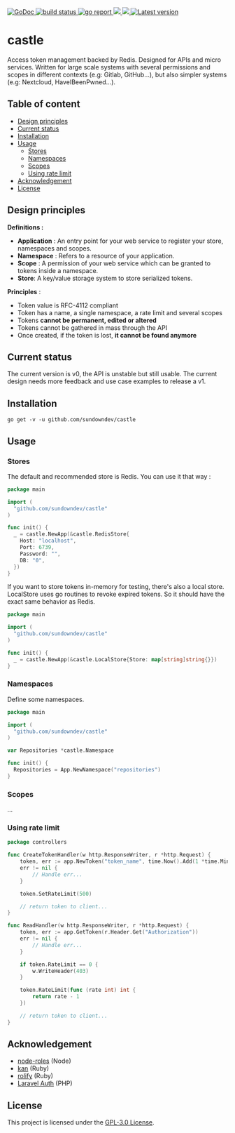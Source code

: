 <div align="left">
  <a href="https://godoc.org/github.com/sundowndev/castle">
    <img src="https://godoc.org/github.com/sundowndev/castle?status.svg" alt="GoDoc">
  </a>
  <a href="https://github.com/sundowndev/castle/actions">
    <img src="https://img.shields.io/endpoint.svg?url=https://actions-badge.atrox.dev/sundowndev/castle/badge?ref=master" alt="build status" />
  </a>
  <a href="https://goreportcard.com/report/github.com/sundowndev/castle">
    <img src="https://goreportcard.com/badge/github.com/sundowndev/castle" alt="go report" />
  </a>
  <a href="https://codeclimate.com/github/sundowndev/castle/maintainability">
    <img src="https://api.codeclimate.com/v1/badges/e827d7cc994c6519d319/maintainability" />
  </a>
  <a href="https://codecov.io/gh/sundowndev/castle">
    <img src="https://codecov.io/gh/sundowndev/castle/branch/master/graph/badge.svg" />
  </a>
  <a href="https://github.com/sundowndev/castle/releases">
    <img src="https://img.shields.io/github/release/SundownDEV/castle.svg" alt="Latest version" />
  </a>
</div>

# castle

Access token management backed by Redis. Designed for APIs and micro services. Written for large scale systems with several permissions and scopes in different contexts (e.g: Gitlab, GitHub...), but also simpler systems (e.g: Nextcloud, HaveIBeenPwned...).

## Table of content

- [Design principles](#design-principles)
- [Current status](#current-status)
- [Installation](#installation)
- [Usage](#usage)
    - [Stores](#stores)
    - [Namespaces](#namespaces)
    - [Scopes](#scopes)
    - [Using rate limit](#using-rate-limit)
- [Acknowledgement](#acknowledgement)
- [License](#license)

## Design principles

**Definitions :**

- **Application** : An entry point for your web service to register your store, namespaces and scopes.
- **Namespace** : Refers to a resource of your application.
- **Scope** : A permission of your web service which can be granted to tokens inside a namespace.
- **Store**: A key/value storage system to store serialized tokens.

**Principles** :

- Token value is RFC-4112 compliant
- Token has a name, a single namespace, a rate limit and several scopes
- Tokens **cannot be permanent, edited or altered**
- Tokens cannot be gathered in mass through the API
- Once created, if the token is lost, **it cannot be found anymore**

## Current status

The current version is v0, the API is unstable but still usable. The current design needs more feedback and use case examples to release a v1.

## Installation

```shell
go get -v -u github.com/sundowndev/castle
```

## Usage

### Stores

The default and recommended store is Redis. You can use it that way :

```go
package main

import (
  "github.com/sundowndev/castle"
)

func init() {
  _ = castle.NewApp(&castle.RedisStore{
    Host: "localhost",
    Port: 6739,
    Password: "",
    DB: "0",
  })
}
```

If you want to store tokens in-memory for testing, there's also a local store. LocalStore uses go routines to revoke expired tokens. So it should have the exact same behavior as Redis.

```go
package main

import (
  "github.com/sundowndev/castle"
)

func init() {
  _ = castle.NewApp(&castle.LocalStore{Store: map[string]string{}})
}
```

### Namespaces

Define some namespaces.

```go
package main

import (
  "github.com/sundowndev/castle"
)

var Repositories *castle.Namespace

func init() {
  Repositories = App.NewNamespace("repositories")
}
```

### Scopes

...

### Using rate limit

```go
package controllers

func CreateTokenHandler(w http.ResponseWriter, r *http.Request) {
    token, err := app.NewToken("token_name", time.Now().Add(1 *time.Minute), read)
    err != nil {
        // Handle err...        
    }

    token.SetRateLimit(500)

    // return token to client...   
}

func ReadHandler(w http.ResponseWriter, r *http.Request) {
    token, err := app.GetToken(r.Header.Get("Authorization"))
    err != nil {
        // Handle err...        
    }

    if token.RateLimit == 0 {
        w.WriteHeader(403)
    }

    token.RateLimit(func (rate int) int {
        return rate - 1
    })

    // return token to client...   
}
```

## Acknowledgement

- [node-roles](https://dresende.github.io/node-roles/) (Node)
- [kan](https://github.com/davydovanton/kan) (Ruby)
- [rolify](https://github.com/RolifyCommunity/rolify) (Ruby)
- [Laravel Auth](https://github.com/jeremykenedy/laravel-auth) (PHP)

## License

This project is licensed under the [GPL-3.0 License](LICENSE).

